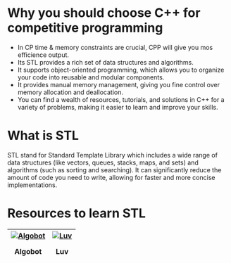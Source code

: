 # Why you should choose C++ for competitive programming

- In CP time &  memory constraints are crucial, CPP will give you mos efficience output.
- Its STL provides a rich set of data structures and algorithms.
- It supports object-oriented programming, which allows you to organize your code into reusable and modular components.
- It provides manual memory management, giving you fine control over memory allocation and deallocation.
- You can find a wealth of resources, tutorials, and solutions in C++ for a variety of problems, making it easier to learn and improve your skills.

# What is STL
<p>STL stand for Standard Template Library which includes a wide range of data structures (like vectors, queues, stacks, maps, and sets) and algorithms (such as sorting and searching). It can significantly reduce the amount of code you need to write, allowing for faster and more concise implementations.</p>

# Resources to learn STL
| [![Algobot](https://i.ytimg.com/vi/qv-GRmT32Sc/hqdefault.jpg?sqp=-oaymwEcCPYBEIoBSFXyq4qpAw4IARUAAIhCGAFwAcABBg==&rs=AOn4CLB5tE97qbYhoZAQgDwe54xi41Z-WA)](https://www.youtube.com/playlist?list=PLknt5L1fvp7UdD6Vm09rS56Mkz1Zxjg0A) <p align="center">Algobot</p> | [![Luv](https://i.ytimg.com/vi/R5BEcvTVZj0/hqdefault.jpg?sqp=-oaymwEcCPYBEIoBSFXyq4qpAw4IARUAAIhCGAFwAcABBg==&rs=AOn4CLCY0nLPMFA7rOnOwuzB5OQCp8mKSw)](https://www.youtube.com/playlist?list=PLauivoElc3gh3RCiQA82MDI-gJfXQQVnn) <p align="center">Luv</p> |
| -------------------------------------------------------------------------------------------------------------------------------------------------------------------------------------------------------- | -------------------------------------------------------------------------------------------------------------------------------------------------------------------------------------------------------- |

